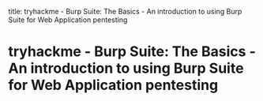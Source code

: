 title: tryhackme - Burp Suite: The Basics - An introduction to using Burp Suite for Web Application pentesting
# tryhackme - Burp Suite: The Basics - An introduction to using Burp Suite for Web Application pentesting